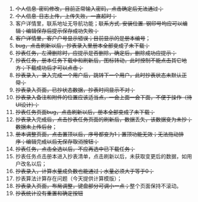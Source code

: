 1. ~~个人信息-密码修改，目前正常输入密码，点击确定后无法通过；~~
2. ~~个人信息-日志上传，上传失败，一直超时；~~
3. 客户详情里，联系地址无导航功能；~~联系方式. 安装位置. 钢印号均应可以编辑；编辑保存后提示保存成功失败；~~
4. ~~客户详情里，客户户号显示错误；目前显示的是册本编号~~；
5. ~~bug，点击刷新以后，抄表录入里册本全部变成了未下载；~~
6. ~~抄表任务，左滑删除时，应提示是否删除，确定后，删除成功应提示；~~
7. ~~抄表任务，册本任务下载中和刷新后，图标转动，此时控制不能点击其它地方；下载成功后才可以点击；~~
8. ~~抄表录入，录入完成一个用户后，跳转下一个用户，此时抄表状态未默认正常；~~
9. ~~抄表录入页面，已抄状态数据，抄表时间显示不对；~~
10. ~~抄表录入备注和附件的位置应该适当点，一会上面一会下面，不便于操作（待UI设计）；~~
11. ~~抄表任务页面bug，点击刷新以后，册本全部变成了未下载；~~
12. ~~抄表录入完成后，点击抄表任务页面的刷新后，数据丢失，该数据变为未抄；数据未上传后台~~；
13. ~~册本调整页面，点击置顶以后，序号都变为1；置顶功能无效；无法拖动排序；编辑完成以后无保存取消按钮；~~
14. ~~抄表任务，点击全选以后，不应再选中已下载任务；~~
15. 抄表任务点击册本进入抄表清单，点击刷新以后，未获取变更后的数据，如用户改名以后；
16. ~~抄表录入，计算水量成负数也能通过；水量必须大于等于0；~~
17. 抄表算法计算存在问题（今天提供计算模版）；
18. ~~抄表录入页面，布局调整，键盘部分可调小一点；~~整个页面保持不滚动。
19. ~~抄表统计没有重置和确定按钮~~
